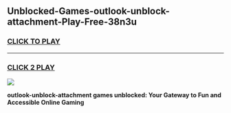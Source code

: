 
## Unblocked-Games-outlook-unblock-attachment-Play-Free-38n3u
<h3>
<a href="https://premium76.site?title=outlook-unblock-attachment&ref=18A1">CLICK TO PLAY</a></h3>
<hr>

<h3>
<a href="https://premium76.site?title=outlook-unblock-attachment&ref=18A1">CLICK 2 PLAY</a>
  
</h3>

<a href="https://premium76.site?title=outlook-unblock-attachment&ref=18A1"><img src="https://clearcache.store/games.png"></a>


**outlook-unblock-attachment games unblocked: Your Gateway to Fun and Accessible Online Gaming**
